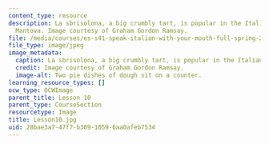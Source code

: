 ```yaml
---
content_type: resource
description: La sbrisolona, a big crumbly tart, is popular in the Italian city of
  Mantova. Image courtesy of Graham Gordon Ramsay.
file: /media/courses/es-s41-speak-italian-with-your-mouth-full-spring-2012/28bae3a747f7b30910596aa0afeb7534_Lesson10.jpg
file_type: image/jpeg
image_metadata:
  caption: La sbrisolona, a big crumbly tart, is popular in the Italian city of Mantova.
  credit: Image courtesy of Graham Gordon Ramsay.
  image-alt: Two pie dishes of dough sit on a counter.
learning_resource_types: []
ocw_type: OCWImage
parent_title: Lesson 10
parent_type: CourseSection
resourcetype: Image
title: Lesson10.jpg
uid: 28bae3a7-47f7-b309-1059-6aa0afeb7534
---
```

